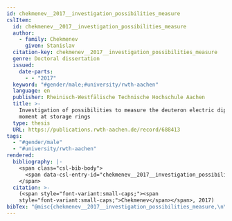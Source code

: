 ```yaml
---
id: chekmenev__2017__investigation_possibilities_measure
cslItem:
  id: chekmenev__2017__investigation_possibilities_measure
  author:
    - family: Chekmenev
      given: Stanislav
  citation-key: chekmenev__2017__investigation_possibilities_measure
  genre: Doctoral dissertation
  issued:
    date-parts:
      - - "2017"
  keyword: "#gender/male;#university/rwth-aachen"
  language: en
  publisher: Rheinisch-Westfälische Technische Hochschule Aachen
  title: >-
    Investigation of possibilities to measure the deuteron electric dipole
    moment at storage rings
  type: thesis
  URL: https://publications.rwth-aachen.de/record/688413
tags:
  - "#gender/male"
  - "#university/rwth-aachen"
rendered:
  bibliography: |-
    <span class="csl-bib-body">
      <span data-csl-entry-id="chekmenev__2017__investigation_possibilities_measure" class="csl-entry"><span class='author-bib'>Chekmenev</span>. <span class='date-bib'>(2017)</span>. <span class='title'><i><b><span style="font-style:normal;">Investigation of possibilities to measure the deuteron electric dipole moment at storage rings</span></b></i></span> [Doctoral dissertation, Rheinisch-Westfälische Technische Hochschule Aachen]. <span class='URL'><a href='https://publications.rwth-aachen.de/record/688413'>LINK</a></span></span>
    </span>
  citation: >-
    (<span style="font-variant:small-caps;"><span
    style="font-variant:small-caps;">Chekmenev</span></span>, 2017)
bibTex: "@misc{chekmenev__2017__investigation_possibilities_measure,\n\tauthor = {Chekmenev, Stanislav},\n\tyear = {2017},\n\tschool = {Rheinisch-Westf{\\\" a}lische Technische Hochschule Aachen},\n\ttitle = {Investigation of possibilities to measure the deuteron electric dipole moment at storage rings},\n\ttype = {Doctoral dissertation},\n\turl = {https://publications.rwth-aachen.de/record/688413},\n}\n\n"
---
```

